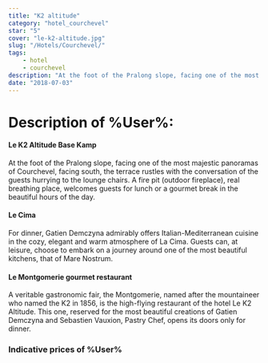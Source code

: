 ```yaml
---
title: "K2 altitude"
category: "hotel_courchevel"
star: "5"
cover: "le-k2-altitude.jpg"
slug: "/Hotels/Courchevel/"
tags:
    - hotel
    - courchevel
description: "At the foot of the Pralong slope, facing one of the most majestic panoramas of Courchevel, facing south, the terrace rustles with the conversation of the guests lounging on the lounge chairs. A fire pit (outdoor fireplace), real breathing place, welcomes guests for lunch or a gourmet break in the beautiful hours of the day. "
date: "2018-07-03"
--- 
```

 
# Description of %User%:

#### Le K2 Altitude Base Kamp
At the foot of the Pralong slope, facing one of the most majestic panoramas of Courchevel, facing south, the terrace rustles with the conversation of the guests hurrying to the lounge chairs. A fire pit (outdoor fireplace), real breathing place, welcomes guests for lunch or a gourmet break in the beautiful hours of the day.

#### Le Cima
For dinner, Gatien Demczyna admirably offers Italian-Mediterranean cuisine in the cozy, elegant and warm atmosphere of La Cima. Guests can, at leisure, choose to embark on a journey around one of the most beautiful kitchens, that of Mare Nostrum.

#### Le Montgomerie gourmet restaurant
A veritable gastronomic fair, the Montgomerie, named after the mountaineer who named the K2 in 1856, is the high-flying restaurant of the hotel Le K2 Altitude. This one, reserved for the most beautiful creations of Gatien Demczyna and Sebastien Vauxion, Pastry Chef, opens its doors only for dinner.

### Indicative prices of %User%

